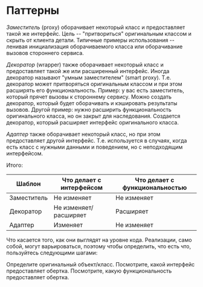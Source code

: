 # Паттерны

*Заместитель* (proxy) оборачивает некоторый класс и предоставляет такой же интерфейс. Цель -- "притвориться" оригинальным классом и скрыть от клиента детали. Типичные примеры использования -- ленивая инициализация оборачиваемого класса или оборачивание вызовов стороннего сервиса.

*Декоратор* (wrapper) также оборачивает некоторый класс и предоставляет такой же или расширенный интерфейс. Иногда декоратор называют "умным заместителем" (smart proxy). Т.е. декоратор может притворяться оригинальным классом и при этом расширять его функциональность. Пример: у вас есть заместитель, который прячет вызовы к стороннему сервису. Можно создать декоратор, который будет оборачивать и кэшировать результаты вызовов. Другой пример: нужно расширить функциональность оригинального класса, но он закрыт для наследования. Создается декоратор, который расширяет интерфейс оригинального класса.

*Адаптер* также оборачивает некоторый класс, но при этом предоставляет другой интерфейс. Т.е. используется в случаях, когда есть класс с нужными данными и поведением, но с неподходящим интерфейсом.

Итого:

| Шаблон      | Что делает с интерфейсом | Что делает с функциональностью |
|-------------|--------------------------|--------------------------------|
| Заместитель | Не изменяет              | Не изменяет                    |
| Декоратор   | Не изменяет/расширяет    | Расширяет                      |
| Адаптер     | Изменяет                 | Не изменяет                    |

Что касается того, как они выглядят на уровне кода. Реализации, само собой, могут варьироваться, поэтому чтобы определить, что есть что, пользуйтесь следующими шагами:

Определите оригинальный объект/класс.
Посмотрите, какой интерфейс предоставляет обертка.
Посмотрите, какую функциональность предоставляет обертка.
